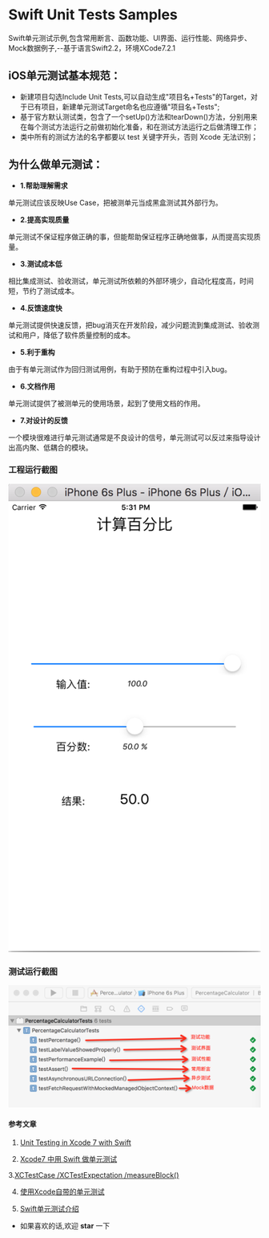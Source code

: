 # Swift Unit Tests Samples

Swift单元测试示例,包含常用断言、函数功能、UI界面、运行性能、网络异步、Mock数据例子,--基于语言Swift2.2，环境XCode7.2.1

## iOS单元测试基本规范：
* 新建项目勾选Include Unit Tests,可以自动生成"项目名+Tests"的Target，对于已有项目，新建单元测试Target命名也应遵循"项目名+Tests";
* 基于官方默认测试类，包含了一个setUp()方法和tearDown()方法，分别用来在每个测试方法运行之前做初始化准备，和在测试方法运行之后做清理工作；
* 类中所有的测试方法的名字都要以 test 关键字开头，否则 Xcode 无法识别；


## 为什么做单元测试：
* **1.帮助理解需求**

单元测试应该反映Use Case，把被测单元当成黑盒测试其外部行为。

* **2.提高实现质量**

单元测试不保证程序做正确的事，但能帮助保证程序正确地做事，从而提高实现质量。

* **3.测试成本低**

相比集成测试、验收测试，单元测试所依赖的外部环境少，自动化程度高，时间短，节约了测试成本。

* **4.反馈速度快**

单元测试提供快速反馈，把bug消灭在开发阶段，减少问题流到集成测试、验收测试和用户，降低了软件质量控制的成本。

* **5.利于重构**

由于有单元测试作为回归测试用例，有助于预防在重构过程中引入bug。

* **6.文档作用**

单元测试提供了被测单元的使用场景，起到了使用文档的作用。

* **7.对设计的反馈**

一个模块很难进行单元测试通常是不良设计的信号，单元测试可以反过来指导设计出高内聚、低耦合的模块。

### 工程运行截图

![](view.png "运行截图")

### 测试运行截图

![](testview.png "测试结果")

#### 参考文章

1. [Unit Testing in Xcode 7 with Swift](http://www.appcoda.com/unit-testing-swift/)

2. [Xcode7 中用 Swift 做单元测试](https://segmentfault.com/a/1190000004525872)

3.[XCTest​Case /XCTest​Expectation /measure​Block()](http://nshipster.com/xctestcase/) 

4. [使用Xcode自带的单元测试](http://www.cnblogs.com/sunshine-anycall/p/4155649.html)

5. [Swift单元测试介绍](http://letsswift.com/2014/06/swift-unit-test/) 


* 如果喜欢的话,欢迎 **star** 一下
